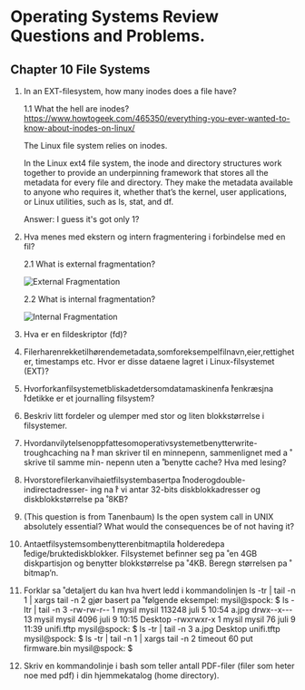 # Operating Systems Review Questions and Problems.


## Chapter 10 File Systems

1. In an EXT-filesystem, how many inodes does a file have?
	
	1.1 What the hell are inodes?
	https://www.howtogeek.com/465350/everything-you-ever-wanted-to-know-about-inodes-on-linux/
	
	The Linux file system relies on inodes.

	In the Linux ext4 file system, the inode and directory structures work together to provide an underpinning framework that stores all the metadata for every file and directory. They make the metadata available to anyone who requires it, whether that’s the kernel, user applications, or Linux utilities, such as ls, stat, and df.

	Answer: I guess it's got only 1?


2. Hva menes med ekstern og intern fragmentering i forbindelse med en fil?

	2.1 What is external fragmentation?

	![External Fragmentation](https://media.geeksforgeeks.org/wp-content/uploads/20200729172413/2581.png)


	2.2 What is internal fragmentation?
	
	![Internal Fragmentation](https://media.geeksforgeeks.org/wp-content/uploads/20190924115421/Untitled-Diagram-146.png)


3. Hva er en fildeskriptor (fd)?

4. Filerharenrekketilhørendemetadata,somforeksempelfilnavn,eier,rettigheter, timestamps etc. Hvor er disse dataene lagret i Linux-filsystemet (EXT)?

5. Hvorforkanfilsystemetbliskadetdersomdatamaskinenfa ̊renkræsjna ̊rdetikke er et journalling filsystem?

6. Beskriv litt fordeler og ulemper med stor og liten blokkstørrelse i filsystemer.

7. Hvordanvilytelsenoppfattesomoperativsystemetbenytterwrite-troughcaching na ̊r man skriver til en minnepenn, sammenlignet med a ̊ skrive til samme min- nepenn uten a ̊ benytte cache? Hva med lesing?

8. Hvorstorefilerkanvihaietfilsystembasertpa ̊inoderogdouble-indirectadresser- ing na ̊r vi antar 32-bits diskblokkadresser og diskblokkstørrelse pa ̊ 8KB?

9. (This question is from Tanenbaum) Is the open system call in UNIX absolutely essential? What would the consequences be of not having it?

10. Antaetfilsystemsombenytterenbitmaptila ̊holderedepa ̊ledige/bruktediskblokker. Filsystemet befinner seg pa ̊ en 4GB diskpartisjon og benytter blokkstørrelse pa ̊ 4KB. Beregn størrelsen pa ̊ bitmap’n.

11. Forklar sa ̊ detaljert du kan hva hvert ledd i kommandolinjen
ls -tr | tail -n 1 | xargs tail -n 2 gjør basert pa ̊ følgende eksempel:
     mysil@spock: ̃$ ls -ltr | tail -n 3
     -rw-rw-r--  1 mysil mysil  113248 juli   5 10:54 a.jpg
     drwx--x--- 13 mysil mysil    4096 juli   9 10:15 Desktop
     -rwxrwxr-x  1 mysil mysil      76 juli   9 11:39 unifi.tftp
     mysil@spock: ̃$ ls -tr | tail -n 3
     a.jpg
     Desktop
     unifi.tftp
     mysil@spock: ̃$ ls -tr | tail -n 1 | xargs tail -n 2
     timeout 60
     put firmware.bin
     mysil@spock: ̃$

12. Skriv en kommandolinje i bash som teller antall PDF-filer (filer som heter noe med pdf) i din hjemmekatalog (home directory).

